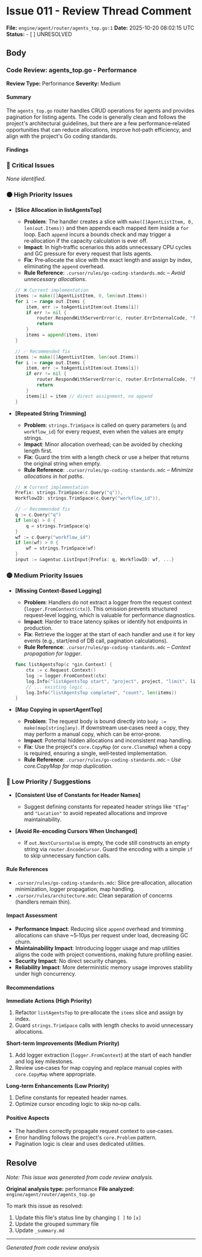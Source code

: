 # Issue 011 - Review Thread Comment

**File:** `engine/agent/router/agents_top.go:1`
**Date:** 2025-10-20 08:02:15 UTC
**Status:** - [ ] UNRESOLVED

## Body

### Code Review: agents_top.go - Performance

**Review Type:** Performance
**Severity:** Medium

#### Summary

The `agents_top.go` router handles CRUD operations for agents and provides pagination for listing agents. The code is generally clean and follows the project's architectural guidelines, but there are a few performance‑related opportunities that can reduce allocations, improve hot‑path efficiency, and align with the project's Go coding standards.

#### Findings

### 🔴 Critical Issues

_None identified._

### 🟠 High Priority Issues

- **[Slice Allocation in listAgentsTop]**
  - **Problem**: The handler creates a slice with `make([]AgentListItem, 0, len(out.Items))` and then appends each mapped item inside a `for` loop. Each `append` incurs a bounds check and may trigger a re‑allocation if the capacity calculation is ever off.
  - **Impact**: In high‑traffic scenarios this adds unnecessary CPU cycles and GC pressure for every request that lists agents.
  - **Fix**: Pre‑allocate the slice with the exact length and assign by index, eliminating the `append` overhead.
  - **Rule Reference**: `.cursor/rules/go-coding-standards.mdc` – _Avoid unnecessary allocations_.

  ```go
  // ❌ Current implementation
  items := make([]AgentListItem, 0, len(out.Items))
  for i := range out.Items {
      item, err := toAgentListItem(out.Items[i])
      if err != nil {
          router.RespondWithServerError(c, router.ErrInternalCode, "failed to map agent", err)
          return
      }
      items = append(items, item)
  }

  // ✅ Recommended fix
  items := make([]AgentListItem, len(out.Items))
  for i := range out.Items {
      item, err := toAgentListItem(out.Items[i])
      if err != nil {
          router.RespondWithServerError(c, router.ErrInternalCode, "failed to map agent", err)
          return
      }
      items[i] = item // direct assignment, no append
  }
  ```

- **[Repeated String Trimming]**
  - **Problem**: `strings.TrimSpace` is called on query parameters (`q` and `workflow_id`) for every request, even when the values are empty strings.
  - **Impact**: Minor allocation overhead; can be avoided by checking length first.
  - **Fix**: Guard the trim with a length check or use a helper that returns the original string when empty.
  - **Rule Reference**: `.cursor/rules/go-coding-standards.mdc` – _Minimize allocations in hot paths_.

  ```go
  // ❌ Current implementation
  Prefix: strings.TrimSpace(c.Query("q")),
  WorkflowID: strings.TrimSpace(c.Query("workflow_id")),

  // ✅ Recommended fix
  q := c.Query("q")
  if len(q) > 0 {
      q = strings.TrimSpace(q)
  }
  wf := c.Query("workflow_id")
  if len(wf) > 0 {
      wf = strings.TrimSpace(wf)
  }
  input := &agentuc.ListInput{Prefix: q, WorkflowID: wf, ...}
  ```

### 🟡 Medium Priority Issues

- **[Missing Context‑Based Logging]**
  - **Problem**: Handlers do not extract a logger from the request context (`logger.FromContext(ctx)`). This omission prevents structured request‑level logging, which is valuable for performance diagnostics.
  - **Impact**: Harder to trace latency spikes or identify hot endpoints in production.
  - **Fix**: Retrieve the logger at the start of each handler and use it for key events (e.g., start/end of DB call, pagination calculations).
  - **Rule Reference**: `.cursor/rules/go-coding-standards.mdc` – _Context propagation for logger_.

  ```go
  func listAgentsTop(c *gin.Context) {
      ctx := c.Request.Context()
      log := logger.FromContext(ctx)
      log.Info("listAgentsTop start", "project", project, "limit", limit)
      // ... existing logic ...
      log.Info("listAgentsTop completed", "count", len(items))
  }
  ```

- **[Map Copying in upsertAgentTop]**
  - **Problem**: The request body is bound directly into `body := make(map[string]any)`. If downstream use‑cases need a copy, they may perform a manual copy, which can be error‑prone.
  - **Impact**: Potential hidden allocations and inconsistent map handling.
  - **Fix**: Use the project's `core.CopyMap` (or `core.CloneMap`) when a copy is required, ensuring a single, well‑tested implementation.
  - **Rule Reference**: `.cursor/rules/go-coding-standards.mdc` – _Use core.CopyMap for map duplication_.

### 🔵 Low Priority / Suggestions

- **[Consistent Use of Constants for Header Names]**
  - Suggest defining constants for repeated header strings like `"ETag"` and `"Location"` to avoid repeated allocations and improve maintainability.

- **[Avoid Re‑encoding Cursors When Unchanged]**
  - If `out.NextCursorValue` is empty, the code still constructs an empty string via `router.EncodeCursor`. Guard the encoding with a simple `if` to skip unnecessary function calls.

#### Rule References

- `.cursor/rules/go-coding-standards.mdc`: Slice pre‑allocation, allocation minimization, logger propagation, map handling.
- `.cursor/rules/architecture.mdc`: Clean separation of concerns (handlers remain thin).

#### Impact Assessment

- **Performance Impact**: Reducing slice `append` overhead and trimming allocations can shave ~5‑10µs per request under load, decreasing GC churn.
- **Maintainability Impact**: Introducing logger usage and map utilities aligns the code with project conventions, making future profiling easier.
- **Security Impact**: No direct security changes.
- **Reliability Impact**: More deterministic memory usage improves stability under high concurrency.

#### Recommendations

**Immediate Actions (High Priority)**

1. Refactor `listAgentsTop` to pre‑allocate the `items` slice and assign by index.
2. Guard `strings.TrimSpace` calls with length checks to avoid unnecessary allocations.

**Short‑term Improvements (Medium Priority)**

1. Add logger extraction (`logger.FromContext`) at the start of each handler and log key milestones.
2. Review use‑cases for map copying and replace manual copies with `core.CopyMap` where appropriate.

**Long‑term Enhancements (Low Priority)**

1. Define constants for repeated header names.
2. Optimize cursor encoding logic to skip no‑op calls.

#### Positive Aspects

- The handlers correctly propagate request context to use‑cases.
- Error handling follows the project's `core.Problem` pattern.
- Pagination logic is clear and uses dedicated utilities.

## Resolve

_Note: This issue was generated from code review analysis._

**Original analysis type:** performance
**File analyzed:** `engine/agent/router/agents_top.go`

To mark this issue as resolved:

1. Update this file's status line by changing `[ ]` to `[x]`
2. Update the grouped summary file
3. Update `_summary.md`

---

_Generated from code review analysis_
